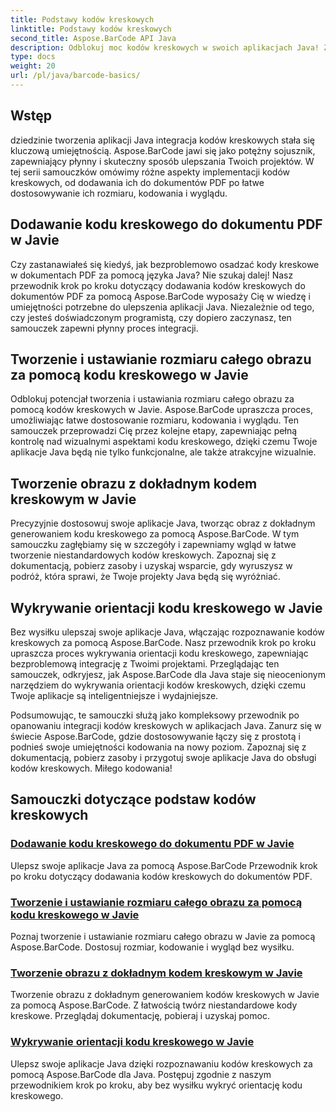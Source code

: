 ```yaml
---
title: Podstawy kodów kreskowych
linktitle: Podstawy kodów kreskowych
second_title: Aspose.BarCode API Java
description: Odblokuj moc kodów kreskowych w swoich aplikacjach Java! Zapoznaj się z samouczkami Aspose.BarCode, aby uzyskać bezproblemową integrację, dostosowywanie i rozpoznawanie.
type: docs
weight: 20
url: /pl/java/barcode-basics/
---
```


## Wstęp

dziedzinie tworzenia aplikacji Java integracja kodów kreskowych stała się kluczową umiejętnością. Aspose.BarCode jawi się jako potężny sojusznik, zapewniający płynny i skuteczny sposób ulepszania Twoich projektów. W tej serii samouczków omówimy różne aspekty implementacji kodów kreskowych, od dodawania ich do dokumentów PDF po łatwe dostosowywanie ich rozmiaru, kodowania i wyglądu.

## Dodawanie kodu kreskowego do dokumentu PDF w Javie

Czy zastanawiałeś się kiedyś, jak bezproblemowo osadzać kody kreskowe w dokumentach PDF za pomocą języka Java? Nie szukaj dalej! Nasz przewodnik krok po kroku dotyczący dodawania kodów kreskowych do dokumentów PDF za pomocą Aspose.BarCode wyposaży Cię w wiedzę i umiejętności potrzebne do ulepszenia aplikacji Java. Niezależnie od tego, czy jesteś doświadczonym programistą, czy dopiero zaczynasz, ten samouczek zapewni płynny proces integracji.

## Tworzenie i ustawianie rozmiaru całego obrazu za pomocą kodu kreskowego w Javie

Odblokuj potencjał tworzenia i ustawiania rozmiaru całego obrazu za pomocą kodów kreskowych w Javie. Aspose.BarCode upraszcza proces, umożliwiając łatwe dostosowanie rozmiaru, kodowania i wyglądu. Ten samouczek przeprowadzi Cię przez kolejne etapy, zapewniając pełną kontrolę nad wizualnymi aspektami kodu kreskowego, dzięki czemu Twoje aplikacje Java będą nie tylko funkcjonalne, ale także atrakcyjne wizualnie.

## Tworzenie obrazu z dokładnym kodem kreskowym w Javie

Precyzyjnie dostosowuj swoje aplikacje Java, tworząc obraz z dokładnym generowaniem kodu kreskowego za pomocą Aspose.BarCode. W tym samouczku zagłębiamy się w szczegóły i zapewniamy wgląd w łatwe tworzenie niestandardowych kodów kreskowych. Zapoznaj się z dokumentacją, pobierz zasoby i uzyskaj wsparcie, gdy wyruszysz w podróż, która sprawi, że Twoje projekty Java będą się wyróżniać.

## Wykrywanie orientacji kodu kreskowego w Javie

Bez wysiłku ulepszaj swoje aplikacje Java, włączając rozpoznawanie kodów kreskowych za pomocą Aspose.BarCode. Nasz przewodnik krok po kroku upraszcza proces wykrywania orientacji kodu kreskowego, zapewniając bezproblemową integrację z Twoimi projektami. Przeglądając ten samouczek, odkryjesz, jak Aspose.BarCode dla Java staje się nieocenionym narzędziem do wykrywania orientacji kodów kreskowych, dzięki czemu Twoje aplikacje są inteligentniejsze i wydajniejsze.

Podsumowując, te samouczki służą jako kompleksowy przewodnik po opanowaniu integracji kodów kreskowych w aplikacjach Java. Zanurz się w świecie Aspose.BarCode, gdzie dostosowywanie łączy się z prostotą i podnieś swoje umiejętności kodowania na nowy poziom. Zapoznaj się z dokumentacją, pobierz zasoby i przygotuj swoje aplikacje Java do obsługi kodów kreskowych. Miłego kodowania!
## Samouczki dotyczące podstaw kodów kreskowych
### [Dodawanie kodu kreskowego do dokumentu PDF w Javie](./adding-barcode-to-pdf-document/)
Ulepsz swoje aplikacje Java za pomocą Aspose.BarCode Przewodnik krok po kroku dotyczący dodawania kodów kreskowych do dokumentów PDF.
### [Tworzenie i ustawianie rozmiaru całego obrazu za pomocą kodu kreskowego w Javie](./creating-setting-size-whole-picture-barcode/)
Poznaj tworzenie i ustawianie rozmiaru całego obrazu w Javie za pomocą Aspose.BarCode. Dostosuj rozmiar, kodowanie i wygląd bez wysiłku.
### [Tworzenie obrazu z dokładnym kodem kreskowym w Javie](./creating-image-exact-barcode/)
Tworzenie obrazu z dokładnym generowaniem kodów kreskowych w Javie za pomocą Aspose.BarCode. Z łatwością twórz niestandardowe kody kreskowe. Przeglądaj dokumentację, pobieraj i uzyskaj pomoc.
### [Wykrywanie orientacji kodu kreskowego w Javie](./detecting-barcode-orientation/)
Ulepsz swoje aplikacje Java dzięki rozpoznawaniu kodów kreskowych za pomocą Aspose.BarCode dla Java. Postępuj zgodnie z naszym przewodnikiem krok po kroku, aby bez wysiłku wykryć orientację kodu kreskowego.